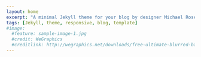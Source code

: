 ```yaml
---
layout: home
excerpt: "A minimal Jekyll theme for your blog by designer Michael Rose."
tags: [Jekyll, theme, responsive, blog, template]
#image:
  #feature: sample-image-1.jpg
  #credit: WeGraphics
  #creditlink: http://wegraphics.net/downloads/free-ultimate-blurred-background-pack/
---
```

